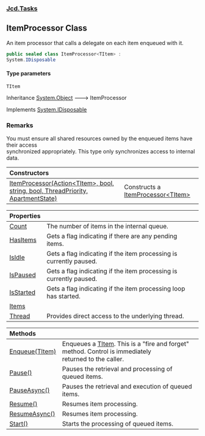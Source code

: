 ### [Jcd.Tasks](Jcd.Tasks.md 'Jcd.Tasks')

## ItemProcessor<TItem> Class

An item processor that calls a delegate on each item enqueued with it.

```csharp
public sealed class ItemProcessor<TItem> :
System.IDisposable
```
#### Type parameters

<a name='Jcd.Tasks.ItemProcessor_TItem_.TItem'></a>

`TItem`

Inheritance [System.Object](https://docs.microsoft.com/en-us/dotnet/api/System.Object 'System.Object') &#129106; ItemProcessor<TItem>

Implements [System.IDisposable](https://docs.microsoft.com/en-us/dotnet/api/System.IDisposable 'System.IDisposable')

### Remarks
You must ensure all shared resources owned by the enqueued items have their access  
synchronized appropriately. This type only synchronizes access to internal data.

| Constructors | |
| :--- | :--- |
| [ItemProcessor(Action&lt;TItem&gt;, bool, string, bool, ThreadPriority, ApartmentState)](Jcd.Tasks.ItemProcessor_TItem_.ItemProcessor(System.Action_TItem_,bool,string,bool,System.Threading.ThreadPriority,System.Threading.ApartmentState).md 'Jcd.Tasks.ItemProcessor<TItem>.ItemProcessor(System.Action<TItem>, bool, string, bool, System.Threading.ThreadPriority, System.Threading.ApartmentState)') | Constructs a [ItemProcessor&lt;TItem&gt;](Jcd.Tasks.ItemProcessor_TItem_.md 'Jcd.Tasks.ItemProcessor<TItem>') |

| Properties | |
| :--- | :--- |
| [Count](Jcd.Tasks.ItemProcessor_TItem_.Count.md 'Jcd.Tasks.ItemProcessor<TItem>.Count') | The number of items in the internal queue. |
| [HasItems](Jcd.Tasks.ItemProcessor_TItem_.HasItems.md 'Jcd.Tasks.ItemProcessor<TItem>.HasItems') | Gets a flag indicating if there are any pending items. |
| [IsIdle](Jcd.Tasks.ItemProcessor_TItem_.IsIdle.md 'Jcd.Tasks.ItemProcessor<TItem>.IsIdle') | Gets a flag indicating if the item processing is currently paused. |
| [IsPaused](Jcd.Tasks.ItemProcessor_TItem_.IsPaused.md 'Jcd.Tasks.ItemProcessor<TItem>.IsPaused') | Gets a flag indicating if the item processing is currently paused. |
| [IsStarted](Jcd.Tasks.ItemProcessor_TItem_.IsStarted.md 'Jcd.Tasks.ItemProcessor<TItem>.IsStarted') | Gets a flag indicating if the item processing loop has started. |
| [Items](Jcd.Tasks.ItemProcessor_TItem_.Items.md 'Jcd.Tasks.ItemProcessor<TItem>.Items') | |
| [Thread](Jcd.Tasks.ItemProcessor_TItem_.Thread.md 'Jcd.Tasks.ItemProcessor<TItem>.Thread') | Provides direct access to the underlying thread. |

| Methods | |
| :--- | :--- |
| [Enqueue(TItem)](Jcd.Tasks.ItemProcessor_TItem_.Enqueue(TItem).md 'Jcd.Tasks.ItemProcessor<TItem>.Enqueue(TItem)') | Enqueues a [TItem](https://docs.microsoft.com/en-us/dotnet/api/TItem 'TItem'). This is a "fire and forget" method. Control is immediately<br/>returned to the caller. |
| [Pause()](Jcd.Tasks.ItemProcessor_TItem_.Pause().md 'Jcd.Tasks.ItemProcessor<TItem>.Pause()') | Pauses the retrieval and processing of queued items. |
| [PauseAsync()](Jcd.Tasks.ItemProcessor_TItem_.PauseAsync().md 'Jcd.Tasks.ItemProcessor<TItem>.PauseAsync()') | Pauses the retrieval and execution of queued items. |
| [Resume()](Jcd.Tasks.ItemProcessor_TItem_.Resume().md 'Jcd.Tasks.ItemProcessor<TItem>.Resume()') | Resumes item processing. |
| [ResumeAsync()](Jcd.Tasks.ItemProcessor_TItem_.ResumeAsync().md 'Jcd.Tasks.ItemProcessor<TItem>.ResumeAsync()') | Resumes item processing. |
| [Start()](Jcd.Tasks.ItemProcessor_TItem_.Start().md 'Jcd.Tasks.ItemProcessor<TItem>.Start()') | Starts the processing of queued items. |
